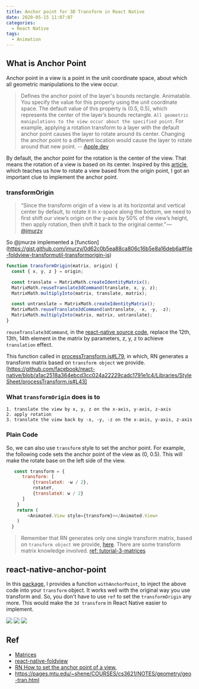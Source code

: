 ```yaml
---
title: Anchor point for 3D Transform in React Native
date: 2020-05-15 11:07:07
categories: 
  - React Native
tags:
  - Animation
---
```


## What is Anchor Point 

Anchor point in a view is a point in the unit coordinate space, about which all geometric manipulations to the view occur. 

> Defines the anchor point of the layer's bounds rectangle. Animatable. 
> You specify the value for this property using the unit coordinate space. The default value of this property is (0.5, 0.5), which represents the center of the layer’s bounds rectangle. `All geometric manipulations to the view occur about the specified point`. For example, applying a rotation transform to a layer with the default anchor point causes the layer to rotate around its center. Changing the anchor point to a different location would cause the layer to rotate around that new point.                -- [Apple dev](https://developer.apple.com/documentation/quartzcore/calayer/1410817-anchorpoint)

By default, the anchor point for the rotation is the center of the view. That means the rotation of a view is based on its center. Inspired by this [article](https://commitocracy.com/implementing-foldview-in-react-native-e970011f98b8#.k95f793qe), which teaches us how to rotate a view based from the origin point, I got an important clue to implement the anchor point.  

### transformOrigin

> “Since the transform origin of a view is at its horizontal and vertical center by default, to rotate it in x-space along the bottom, we need to first shift our view’s origin on the y-axis by 50% of the view’s height, then apply rotation, then shift it back to the original center.” — [@jmurzy](https://commitocracy.com/implementing-foldview-in-react-native-e970011f98b8)

So @jmurze implemented a [function]
(https://gist.github.com/jmurzy/0d62c0b5ea88ca806c16b5e8a16deb6a#file-foldview-transformutil-transformorigin-js)

```js
function transformOrigin(matrix, origin) {
  const { x, y, z } = origin;

  const translate = MatrixMath.createIdentityMatrix();
  MatrixMath.reuseTranslate3dCommand(translate, x, y, z);
  MatrixMath.multiplyInto(matrix, translate, matrix);

  const untranslate = MatrixMath.createIdentityMatrix();
  MatrixMath.reuseTranslate3dCommand(untranslate, -x, -y, -z);
  MatrixMath.multiplyInto(matrix, matrix, untranslate);
}
```
`reuseTranslate3dCommand`, in the [react-native source code](https://github.com/facebook/react-native/blob/a1ac2518a364ebcd3cc024a22229cadc1791e1c4/Libraries/Utilities/MatrixMath.js#L95), replace the 12th, 13th, 14th element in the matrix by parameters, z, y, z to achieve `translation` effect. 

This function called in [processTransform.js#L79](https://github.com/facebook/react-native/blob/a1ac2518a364ebcd3cc024a22229cadc1791e1c4/Libraries/StyleSheet/processTransform.js#L79), in which, RN generates a transform matrix based on `transform object` we provide. 
[https://github.com/facebook/react-native/blob/a1ac2518a364ebcd3cc024a22229cadc1791e1c4/Libraries/StyleSheet/processTransform.js#L43]

### What `transformOrigin` does is to
```
1. translate the view by x, y, z on the x-axis, y-axis, z-axis 
2. apply rotation
3. translate the view back by -x, -y, -z on the x-axis, y-axis, z-axis 
```


### Plain Code

So, we can also use `transform` style to set the anchor point. For example, the following code sets the anchor point of the view as (0, 0.5). This will make the rotate base on the left side of the view. 

```javascript
   const transform = {
      transform: [
          {translateX: -w / 2}, 
          rotateY, 
          {translateX: w / 2}
      ]
    }
    return (   
        <Animated.View style={transform}></Animated.View>
    )
  }

```

> Remember that RN generates only one single transform matrix, based on `transform object` we provide, [here](https://github.com/facebook/react-native/blob/a1ac2518a364ebcd3cc024a22229cadc1791e1c4/Libraries/StyleSheet/processTransform.js#L43). There are some transform matrix knowledge involved. [ref: tutorial-3-matrices](http://www.opengl-tutorial.org/beginners-tutorials/tutorial-3-matrices/)

 

## react-native-anchor-point

In this [package](https://github.com/sueLan/react-native-anchor-point), I provides a function `withAnchorPoint`, to inject the above code into your `transform` object. It works well with the original way you use transform and. So, you don't have to use `ref` to set the `transformOrigin` any more. This would make the `3d transform` in React Native easier to implement. 

![](./rotateZ.gif)
![](./rotateXY.gif)
![](./rotate.gif)

## Ref

- [Matrices](http://www.opengl-tutorial.org/beginners-tutorials/tutorial-3-matrices/)
- [react-native-foldview](https://github.com/jmurzy/react-native-foldview)
- [RN How to set the anchor point of a view.](https://stackoverflow.com/a/60632809/4026902)
- https://pages.mtu.edu/~shene/COURSES/cs3621/NOTES/geometry/geo-tran.html
